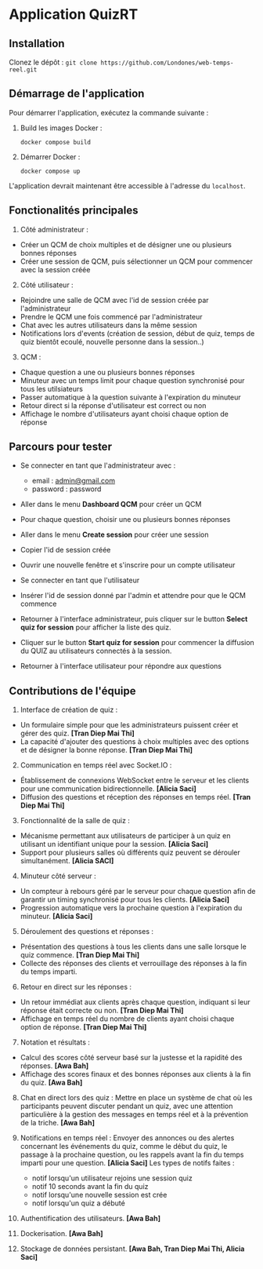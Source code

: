 # Application QuizRT

## Installation

Clonez le dépôt :
    ```
    git clone https://github.com/Londones/web-temps-reel.git
    ```

## Démarrage de l'application

Pour démarrer l'application, exécutez la commande suivante :

1. Build les images Docker :
    ```
    docker compose build
    ```
2. Démarrer Docker :
    ```
    docker compose up
    ````
L'application devrait maintenant être accessible à l'adresse du `localhost`.

## Fonctionalités principales

1. Côté administrateur :
- Créer un QCM de choix multiples et de désigner une ou plusieurs bonnes réponses
- Créer une session de QCM, puis sélectionner un QCM pour commencer avec la session créée

2. Côté utilisateur :
- Rejoindre une salle de QCM avec l'id de session créée par l'administrateur
- Prendre le QCM une fois commencé par l'administrateur
- Chat avec les autres utilisateurs dans la même session
- Notifications lors d'events (création de session, début de quiz, temps de quiz bientôt ecoulé, nouvelle personne dans la session..)

3. QCM :
- Chaque question a une ou plusieurs bonnes réponses
- Minuteur avec un temps limit pour chaque question synchronisé pour tous les utilsiateurs
- Passer automatique à la question suivante à l'expiration du minuteur
- Retour direct si la réponse d'utilisateur est correct ou non
- Affichage le nombre d'utilisateurs ayant choisi chaque option de réponse

## Parcours pour tester

- Se connecter en tant que l'administrateur avec :
    - email : admin@gmail.com
    - password : password
- Aller dans le menu **Dashboard QCM** pour créer un QCM
- Pour chaque question, choisir une ou plusieurs bonnes réponses
- Aller dans le menu **Create session** pour créer une session
- Copier l'id de session créée

- Ouvrir une nouvelle fenêtre et s'inscrire pour un compte utilisateur
- Se connecter en tant que l'utilisateur
- Insérer l'id de session donné par l'admin et attendre pour que le QCM commence

- Retourner à l'interface administrateur, puis cliquer sur le button **Select quiz for session** pour afficher la liste des quiz.
- Cliquer sur le button **Start quiz for session** pour commencer la diffusion du QUIZ au utilisateurs connectés à la session.

- Retourner à l'interface utilisateur pour répondre aux questions

## Contributions de l'équipe
1. Interface de création de quiz :
- Un formulaire simple pour que les administrateurs puissent créer et gérer des quiz. **[Tran Diep Mai Thi]**
- La capacité d'ajouter des questions à choix multiples avec des options et de désigner la bonne réponse. **[Tran Diep Mai Thi]**

2. Communication en temps réel avec Socket.IO :
- Établissement de connexions WebSocket entre le serveur et les clients pour une communication
bidirectionnelle. **[Alicia Saci]**
- Diffusion des questions et réception des réponses en temps réel. **[Tran Diep Mai Thi]**

3. Fonctionnalité de la salle de quiz :
- Mécanisme permettant aux utilisateurs de participer à un quiz en utilisant un identifiant unique pour la
session. **[Alicia Saci]**
- Support pour plusieurs salles où différents quiz peuvent se dérouler simultanément. **[Alicia SACI]**

4. Minuteur côté serveur :
- Un compteur à rebours géré par le serveur pour chaque question afin de garantir un timing synchronisé pour
tous les clients. **[Alicia Saci]**
- Progression automatique vers la prochaine question à l'expiration du minuteur. **[Alicia Saci]**

5. Déroulement des questions et réponses :
- Présentation des questions à tous les clients dans une salle lorsque le quiz commence. **[Tran Diep Mai Thi]**
- Collecte des réponses des clients et verrouillage des réponses à la fin du temps imparti.

6. Retour en direct sur les réponses :
- Un retour immédiat aux clients après chaque question, indiquant si leur réponse était correcte ou non. **[Tran Diep Mai Thi]**
- Affichage en temps réel du nombre de clients ayant choisi chaque option de réponse. **[Tran Diep Mai Thi]**

7. Notation et résultats :
- Calcul des scores côté serveur basé sur la justesse et la rapidité des réponses. **[Awa Bah]**
- Affichage des scores finaux et des bonnes réponses aux clients à la fin du quiz. **[Awa Bah]**

8. Chat en direct lors des quiz : Mettre en place un système de chat où les participants peuvent discuter
pendant un quiz, avec une attention particulière à la gestion des messages en temps réel et à la prévention
de la triche. **[Awa Bah]**

9. Notifications en temps réel : Envoyer des annonces ou des alertes concernant les événements du quiz,
comme le début du quiz, le passage à la prochaine question, ou les rappels avant la fin du temps imparti pour
une question. **[Alicia Saci]**
    Les types de notifs faites :
    - notif lorsqu'un utilisateur rejoins une session quiz 
    - notif 10 seconds avant la fin du quiz
    - notif lorsqu'une nouvelle session est crée
    - notif lorsqu'un quiz a débuté

10. Authentification des utilisateurs. **[Awa Bah]**

11. Dockerisation. **[Awa Bah]**

12. Stockage de données persistant. **[Awa Bah, Tran Diep Mai Thi, Alicia Saci]**

